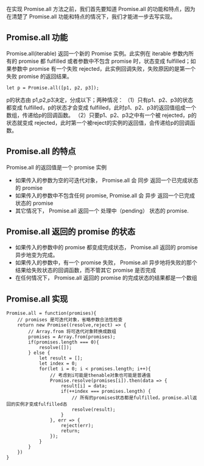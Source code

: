 在实现 Promise.all 方法之前，我们首先要知道 Promise.all 的功能和特点，因为在清楚了 Promise.all 功能和特点的情况下，我们才能进一步去写实现。

## Promise.all 功能

Promise.all(iterable) 返回一个新的 Promise 实例。此实例在 iterable 参数内所有的 promise 都 fulfilled 或者参数中不包含 promise 时，状态变成 fulfilled；如果参数中 promise 有一个失败 rejected，此实例回调失败，失败原因的是第一个失败 promise 的返回结果。

```
let p = Promise.all([p1, p2, p3]);
```

p的状态由 p1,p2,p3决定，分成以下；两种情况：
（1）只有p1、p2、p3的状态都变成 fulfilled，p的状态才会变成 fulfilled，此时p1、p2、p3的返回值组成一个数组，传递给p的回调函数。
（2）只要p1、p2、p3之中有一个被 rejected，p的状态就变成 rejected，此时第一个被reject的实例的返回值，会传递给p的回调函数。

## Promise.all 的特点

Promise.all 的返回值是一个 promise 实例
- 如果传入的参数为空的可迭代对象， Promise.all 会 同步 返回一个已完成状态的 promise
- 如果传入的参数中不包含任何 promise, Promise.all 会 异步 返回一个已完成状态的 promise
- 其它情况下， Promise.all 返回一个 处理中（pending） 状态的 promise.

## Promise.all 返回的 promise 的状态

- 如果传入的参数中的 promise 都变成完成状态， Promise.all 返回的 promise 异步地变为完成。
- 如果传入的参数中，有一个 promise 失败， Promise.all 异步地将失败的那个结果给失败状态的回调函数，而不管其它 promise 是否完成
- 在任何情况下， Promise.all 返回的 promise 的完成状态的结果都是一个数组

## Promise.all 实现
```
Promise.all = function(promises){
	// promises 是可迭代对象，省略参数合法性检查
	return new Promise((resolve,reject) => {
		// Array.from 将可迭代对象转换成数组
		promises = Array.from(promises);
		if(promises.length === 0){
			resolve([]);
		} else {
			let result = [];
			let index = 0;
			for(let i = 0; i < promises.length; i++){
				// 考虑到i可能是thenable对象也可能是普通值
				Promise.resolve(promises[i]).then(data => {
					result[i] = data;
					if(++index === promises.length) {
						// 所有的promises状态都是fulfilled，promise.all返回的实例才变成fulfilled态
						resolve(result);
					}
				}, err => {
					reject(err);
					return;
				});
			}
		} 
	})
}
```
